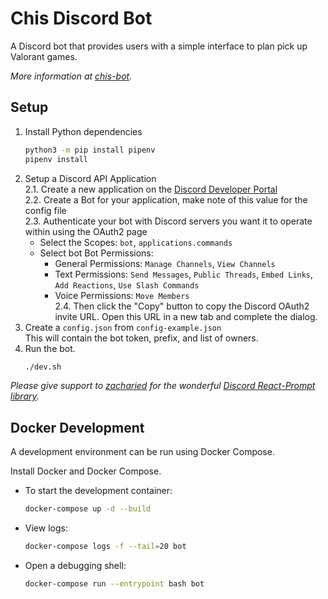 # Chis Discord Bot

A Discord bot that provides users with a simple interface to plan pick up Valorant games.

*More information at [chis-bot](https://chis.dev/chis-bot).*

## Setup

1. Install Python dependencies
   ``` bash
   python3 -m pip install pipenv
   pipenv install
   ```
2. Setup a Discord API Application  
   2.1. Create a new application on the [Discord Developer Portal](https://discord.com/developers/applications)  
   2.2. Create a Bot for your application, make note of this value for the config file  
   2.3. Authenticate your bot with Discord servers you want it to operate within using the OAuth2 page  
      - Select the Scopes: `bot`, `applications.commands`  
	  - Select bot Bot Permissions:  
	     - General Permissions: `Manage Channels`, `View Channels`  
		 - Text Permissions: `Send Messages`, `Public Threads`, `Embed Links`, `Add Reactions`, `Use Slash Commands`  
		 - Voice Permissions: `Move Members`  
    2.4. Then click the "Copy" button to copy the Discord OAuth2 invite URL. Open this URL in a new tab and complete the dialog.  
2. Create a `config.json` from `config-example.json`  
   This will contain the bot token, prefix, and list of owners.  
3. Run the bot.  
   ```bash
   ./dev.sh
   ```


*Please give support to [zacharied](https://github.com/zacharied) for the wonderful [Discord React-Prompt library](https://github.com/zacharied/discord-eprompt).*

## Docker Development

A development environment can be run using Docker Compose.

Install Docker and Docker Compose. 

- To start the development container:
  ```bash
  docker-compose up -d --build
  ```
- View logs:
  ```bash
  docker-compose logs -f --tail=20 bot
  ```
- Open a debugging shell:
  ```bash
  docker-compose run --entrypoint bash bot
  ```
